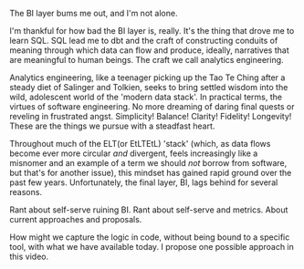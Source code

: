 The BI layer bums me out, and I'm not alone.

I'm thankful for how bad the BI layer is, really. It's the thing that drove me to learn SQL. SQL lead me to dbt and the craft of constructing conduits of meaning through which data can flow and produce, ideally, narratives that are meaningful to human beings. The craft we call analytics engineering.

Analytics engineering, like a teenager picking up the Tao Te Ching after a steady diet of Salinger and Tolkien, seeks to bring settled wisdom into the wild, adolescent world of the 'modern data stack'. In practical terms, the virtues of software engineering. No more dreaming of daring final quests or reveling in frustrated angst. Simplicity! Balance! Clarity! Fidelity! Longevity! These are the things we pursue with a steadfast heart.

Throughout much of the ELT(or EtLTEtL) 'stack' (which, as data flows become ever more circular *and* divergent, feels increasingly like a misnomer and an example of a term we should *not* borrow from software, but that's for another issue), this mindset has gained rapid ground over the past few years. Unfortunately, the final layer, BI, lags behind for several reasons.

Rant about self-serve ruining BI. Rant about self-serve and metrics. About current approaches and proposals.

How might we capture the logic in code, without being bound to a specific tool, with what we have available today. I propose one possible approach in this video. 

